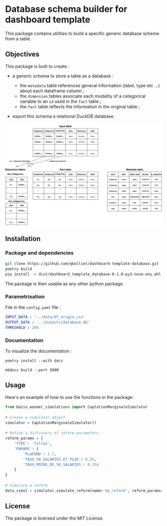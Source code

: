 # Database schema builder for dashboard template

This package contains utilities to build a specific generic database scheme from a table.

## Objectives

This package is built to create :

* a generic schema to store a table as a database :

    - the `metadata` table references general information (label, type etc ...) about each dataframe column ;
    -  the `dimension` tables associate each modality of a categorical variable to an `id` used in the `fact` table ;
    - the `fact` table reflects the information in the original table ;

* export this schema a relational DuckDB database.

![Scheme for table storage](assets/schema_bdd.png)

## Installation

### Package and dependencies

```bash
git clone https://github.com/qbolliet/dashboard-template-database.git
poetry build
pip install -e dist/dashboard_template_database-0.1.0-py3-none-any.whl
```

The package is then usable as any other python package.

### Parametrisation

File in the `config.yaml` file :
```yaml
INPUT_DATA : '../data/df_origin.csv'
OUTPUT_DATA : '../outputs/database.db'
THRESHOLD : 200
``` 

### Documentation

To visualize the documentation :
```
poetry install --with docs
```

```
mkdocs build --port 5000
```

## Usage

Here's an example of how to use the functions in the package:

```python
from bozio_wasmer_simulations import CaptationMarginaleSimulator

# Create a simulator object
simulator = CaptationMarginaleSimulator()

# Define a dictionary of reform parameters
reform_params = {
    'TYPE': 'fillon',
    'PARAMS': {
        'PLAFOND': 2.7,
        'TAUX_50_SALARIES_ET_PLUS': 0.35,
        'TAUX_MOINS_DE_50_SALARIES': 0.354
    }
}

# Simulate a reform
data_simul = simulator.simulate_reform(name='my_reform', reform_params=reform_params, year=2022, simulation_step_smic=0.1, simulation_max_smic=4)
``` 

## License

The package is licensed under the MIT License.